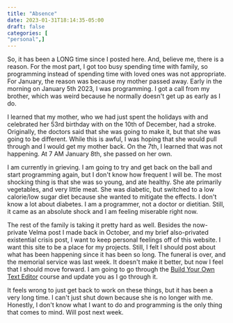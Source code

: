 ```yaml
---
title: "Absence"
date: 2023-01-31T18:14:35-05:00
draft: false
categories: [
"personal",]
---
```


So, it has been a LONG time since I posted here. And, believe me, there is a reason. For the most part, I got too busy spending time with family, so programming instead of spending time with loved ones was not appropriate. For January, the reason was because my mother passed away. Early in the morning on January 5th 2023, I was programming. I got a call from my brother, which was weird because he normally doesn't get up as early as I do. 



I learned that my mother, who we had just spent the holidays with and celebrated her 53rd birthday with on the 10th of December, had a stroke. Originally, the doctors said that she was going to make it, but that she was going to be different. While this is awful, I was hoping that she would pull through and I would get my mother back. On the 7th, I learned that was not happening. At 7 AM January 8th, she passed on her own.



I am currently in grieving. I am going to try and get back on the ball and start programming again, but I don't know how frequent I will be. The most shocking thing is that she was so young, and ate healthy. She ate primarily vegetables, and very little meat. She was diabetic, but switched to a low calorie/low sugar diet because she wanted to mitigate the effects. I don't know a lot about diabetes. I am a programmer, not a doctor or dietitian. Still, it came as an absolute shock and I am feeling miserable right now.



The rest of the family is taking it pretty hard as well. Besides the now-private Velma post I made back in October, and my brief also-privated existential crisis post, I want to keep personal feelings off of this website. I want this site to be a place for my projects. Still, I felt I should post about what has been happening since it has been so long. The funeral is over, and the memorial service was last week. It doesn't make it better, but now I feel that I should move forward. I am going to go through the <a href="https://viewsourcecode.org/snaptoken/kilo/">Build Your Own Text Editor</a> course and update you as I go through it.



It feels wrong to just get back to work on these things, but it has been a very long time. I can't just shut down because she is no longer with me. Honestly, I don't know what I want to do and programming is the only thing that comes to mind. Will post next week.